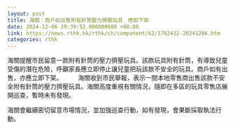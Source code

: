 ```yaml
---
layout: post
title: 海關：商戶如出售附有針筒壓力擠壓玩具　應即下架
date: 2024-12-06 19:39:52.000000000 +08:00
link: https://news.rthk.hk/rthk/ch/component/k2/1782432-20241206.htm
categories: rthk
---
```


海關提醒市民留意一款附有針筒的壓力擠壓玩具。該款玩具附有針筒，有導致兒童受傷的潛在危險，呼籲家長應立即停止讓兒童把玩該款不安全的玩具。商戶如有出售，亦應立即下架。
　　 
海關收到市民舉報，表示一間本地零售商出售該款不安全附有針筒的壓力擠壓玩具。海關高度重視有關情況，隨即在多區的玩具零售店展開巡查，暫時未有發現。

海關會繼續密切留意市場情況，並加強巡查行動，如有發現，會果斷採取執法行動。
